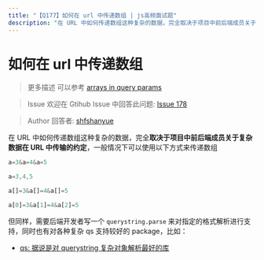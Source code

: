 ```yaml
---
title: "【Q177】如何在 url 中传递数组 | js高频面试题"
description: "在 URL 中如何传递数组这种复杂的数据，完全取决于项目中前后端成员关于复杂数据在 URL 中传输的约定，一般情况下可以使用以下方式来传递数组  字节跳动面试题、阿里腾讯面试题、美团小米面试题。"
---
```


# 如何在 url 中传递数组

> 更多描述
> 可以参考 [arrays in query params](https://medium.com/raml-api/arrays-in-query-params-33189628fa68)

> Issue
> 欢迎在 Gtihub Issue 中回答此问题: [Issue 178](https://github.com/shfshanyue/Daily-Question/issues/178)

> Author
> 回答者: [shfshanyue](https://github.com/shfshanyue)

在 URL 中如何传递数组这种复杂的数据，完全**取决于项目中前后端成员关于复杂数据在 URL 中传输的约定**，一般情况下可以使用以下方式来传递数组

```js
a=3&a=4&a=5

a=3,4,5

a[]=3&a[]=4&a[]=5

a[0]=3&a[1]=4&a[2]=5
```

但同样，需要后端开发者写一个 `querystring.parse` 来对指定的格式解析进行支持，同时也有对各种复杂 qs 支持较好的 package，比如：

- [qs: 据说是对 querystring 复杂对象解析最好的库](https://github.com/ljharb/qs#parsing-arrays)
